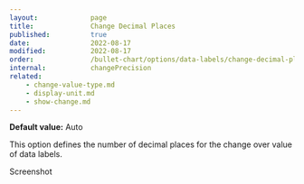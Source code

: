 ```yaml
---
layout:             page
title:              Change Decimal Places
published:          true
date:               2022-08-17
modified:   	    2022-08-17
order:              /bullet-chart/options/data-labels/change-decimal-places
internal:           changePrecision
related:
    - change-value-type.md
    - display-unit.md
    - show-change.md
---
```

**Default value:** Auto

This option defines the number of decimal places for the change over value of data labels. 

<todo>Screenshot</todo>